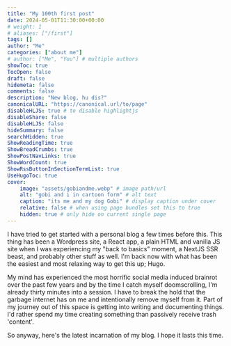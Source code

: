 ```yaml
---
title: "My 100th first post"
date: 2024-05-01T11:30:00+00:00
# weight: 1
# aliases: ["/first"]
tags: []
author: "Me"
categories: ["about me"]
# author: ["Me", "You"] # multiple authors
showToc: true
TocOpen: false
draft: false
hidemeta: false
comments: false
description: "New blog, hu dis?"
canonicalURL: "https://canonical.url/to/page"
disableHLJS: true # to disable highlightjs
disableShare: false
disableHLJS: false
hideSummary: false
searchHidden: true
ShowReadingTime: true
ShowBreadCrumbs: true
ShowPostNavLinks: true
ShowWordCount: true
ShowRssButtonInSectionTermList: true
UseHugoToc: true
cover:
    image: "assets/gobiandme.webp" # image path/url
    alt: "gobi and i in cartoon form" # alt text
    caption: "its me and my dog Gobi" # display caption under cover
    relative: false # when using page bundles set this to true
    hidden: true # only hide on current single page
---
```


I have tried to get started with a personal blog a few times before this. This thing has been a Wordpress site, a React app,
a plain HTML and vanilla JS site when I was experiencing my "back to basics" moment, a NextJS SSR beast,
and probably other stuff as well. I'm back now with what has been the easiest and most relaxing way to get this up; Hugo.

My mind has experienced the most horrific social media induced brainrot over the past few years and by the time I catch myself doomscrolling,
I'm already thirty minutes into a session. I have to break the hold that the garbage internet has on me and intentionally remove myself from
it. Part of my journey out of this space is getting into writing and documenting things. I'd rather spend my time creating something than
passively receive trash 'content'.

So anyway, here's the latest incarnation of my blog. I hope it lasts this time.

